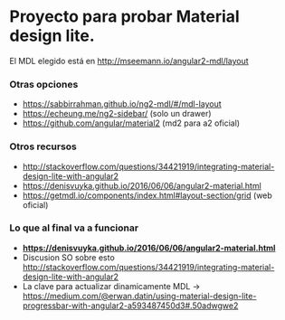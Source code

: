 # Proyecto para probar Material design lite.

El MDL elegido está en http://mseemann.io/angular2-mdl/layout

### Otras opciones
- https://sabbirrahman.github.io/ng2-mdl/#/mdl-layout
- https://echeung.me/ng2-sidebar/ (solo un drawer)
- https://github.com/angular/material2 (md2 para a2 oficial)

### Otros recursos
- http://stackoverflow.com/questions/34421919/integrating-material-design-lite-with-angular2
- https://denisvuyka.github.io/2016/06/06/angular2-material.html
- https://getmdl.io/components/index.html#layout-section/grid (web oficial)


### Lo que al final va a funcionar
- **https://denisvuyka.github.io/2016/06/06/angular2-material.html**
- Discusion SO sobre esto http://stackoverflow.com/questions/34421919/integrating-material-design-lite-with-angular2
- La clave para actualizar dinamicamente MDL -> https://medium.com/@erwan.datin/using-material-design-lite-progressbar-with-angular2-a593487450d3#.50adwgwe2 

